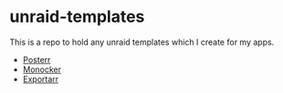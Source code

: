 ﻿# unraid-templates
This is a repo to hold any unraid templates which I create for my apps. 

- [Posterr](https://forums.unraid.net/topic/164725-support-posterr/#comment-1415703)
- [Monocker](https://forums.unraid.net/topic/165085-support-monocker/#comment-1417042)
- [Exportarr](https://forums.unraid.net/topic/165092-support-exportarr/#comment-1417074)
